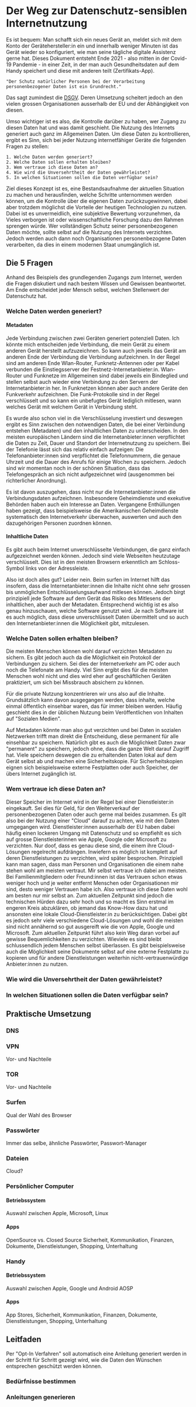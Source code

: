 # Der Weg zur Datenschutz-sensiblen Internetnutzung
Es ist bequem: Man schafft sich ein neues Gerät an, meldet sich mit dem Konto der Gerätehersteller:in ein und innerhalb weniger Minuten ist das Gerät wieder so konfiguriert, wie man seine tägliche digitale Assistenz gerne hat. Dieses Dokument entsteht Ende 2021 - also mitten in der Covid-19 Pandemie - in einer Zeit, in der man auch Gesundheitsdaten auf dem Handy speichert und diese mit anderen teilt (Zertifikats-App). 

	"Der Schutz natürlicher Personen bei der Verarbeitung personenbezogener Daten ist ein Grundrecht."
Das sagt zumindest die [DSGV](https://eur-lex.europa.eu/legal-content/DE/TXT/?uri=CELEX%3A32016R0679). Deren Umsetzung scheitert jedoch an den vielen grossen Organisationen ausserhalb der EU und der Abhängigkeit von diesen.

Umso wichtiger ist es also, die Kontrolle darüber zu haben, wer Zugang zu diesen Daten hat und was damit geschieht. Die Nutzung des Internets generiert auch ganz im Allgemeinen Daten. Um diese Daten zu kontrollieren, ergibt es Sinn, sich bei jeder Nutzung internetfähiger Geräte die folgenden Fragen zu stellen:

	1. Welche Daten werden generiert?
	2. Welche Daten sollen erhalten bleiben?
	3. Wem vertraue ich diese Daten an?
	4. Wie wird die Unversehrtheit der Daten gewährleistet?
	5. In welchen Situationen sollen die Daten verfügbar sein?

Ziel dieses Konzept ist es, eine Bestandsaufnahme der aktuellen Situation zu machen und herausfinden, welche Schritte unternommen werden können, um die Kontrolle über die eigenen Daten zurückzugewinnen, dabei aber trotzdem möglichst die Vorteile der heutigen Technologien zu nutzen. Dabei ist es unvermeidlich, eine subjektive Bewertung vorzunehmen, da Vieles verborgen ist oder wissenschaftliche Forschung dazu den Rahmen sprengen würde. Wer vollständigen Schutz seiner personenbezogenen Daten möchte, sollte selbst auf die Nutzung des Internets verzichten. Jedoch werden auch dann noch Organisationen personenbezogene Daten verarbeiten, da dies in einem modernen Staat unumgänglich ist.

## Die 5 Fragen
Anhand des Beispiels des grundlegenden Zugangs zum Internet, werden die Fragen diskutiert und nach bestem Wissen und Gewissen beantwortet. Am Ende entscheidet jeder Mensch selbst, welchen Stellenwert der Datenschutz hat.

### Welche Daten werden generiert?
#### Metadaten
Jede Verbindung zwischen zwei Geräten generiert potenziell Daten. Ich könnte mich entscheiden jede Verbindung, die mein Gerät zu einem anderen Gerät herstellt aufzuzeichnen. So kann auch jeweils das Gerät am anderen Ende der Verbindung die Verbindung aufzeichnen. In der Regel sind am anderen Ende Wlan-Router, Funknetz-Antennen oder per Kabel verbunden die Einstiegsserver der Festnetz-Internetanbieter:in. Wlan-Router und Funknetze im Allgemeinen sind dabei jeweils ein Bindeglied und stellen selbst auch wieder eine Verbindung zu den Servern der Internetanbieter:in her. In Funknetzen können aber auch andere Geräte den Funkverkehr aufzeichnen. Die Funk-Protokolle sind in der Regel verschlüsselt und so kann ein unbefugtes Gerät lediglich mitlesen, wann welches Gerät mit welchem Gerät in Verbindung steht.

Es wurde also schon viel in die Verschlüsselung investiert und deswegen ergibt es Sinn zwischen den notwendigen Daten, die bei einer Verbindung entstehen (Metadaten) und den inhaltlichen Daten zu unterscheiden. In den meisten europäischen Ländern sind die Internetanbieter:innen verpflichtet die Daten zu Zeit, Dauer und Standort der Internetnutzung zu speichern. Bei der Telefonie lässt sich das relativ einfach aufzeigen: Die Telefonanbieter:innen sind verpflichtet die Telefonnummern, die genaue Uhrzeit und die Dauer des Anrufs für einige Wochen zu speichern. Jedoch sind wir momentan noch in der schönen Situation, dass das Telefongespräch an sich nicht aufgezeichnet wird (ausgenommen bei richterlicher Anordnung).

Es ist davon auszugehen, dass nicht nur die Internetanbieter:innen die Verbindungsdaten aufzeichnen. Insbesondere Geheimdienste und exekutive Behörden haben auch ein Interesse an Daten. Vergangene Enthüllungen haben gezeigt, dass beispielsweise die Amerikanischen Geheimdienste systematisch den Internetverkehr überwachen, auswerten und auch den dazugehörigen Personen zuordnen können.

#### Inhaltliche Daten
Es gibt auch beim Internet unverschlüsselte Verbindungen, die ganz einfach aufgezeichnet werden können. Jedoch sind viele Webseiten heutzutage verschlüsselt. Dies ist in den meisten Browsern erkenntlich am Schloss-Symbol links von der Adressleiste.

Also ist doch alles gut?
Leider nein. Beim surfen im Internet hilft das insofern, dass die Internetanbieter:innen die Inhalte nicht ohne sehr grossen bis unmöglichen Entschlüsselungsaufwand mitlesen können. Jedoch birgt prinzipiell jede Software auf dem Gerät das Risiko des Mitlesens der inhaltlichen, aber auch der Metadaten. Entsprechend wichtig ist es also genau hinzuschauen, welche Software genutzt wird. Je nach Software ist es auch möglich, dass diese unverschlüsselt Daten übermittelt und so auch den Internetanbieter:innen die Möglichkeit gibt, mitzulesen.

### Welche Daten sollen erhalten bleiben?
Die meisten Menschen können wohl darauf verzichten Metadaten zu sichern. Es gibt jedoch auch da die Möglichkeit ein Protokoll der Verbindungen zu sichern. Sei dies der Internetverkehr am PC oder auch noch die Telefonate am Handy. Viel Sinn ergibt dies für die meisten Menschen wohl nicht und dies wird eher auf geschäftlichen Geräten praktiziert, um sich bei Missbrauch absichern zu können.

Für die private Nutzung konzentrieren wir uns also auf die Inhalte. Grundsätzlich kann davon ausgegangen werden, dass inhalte, welche einmal öffentlich einsehbar waren, das für immer bleiben werden. Häufig geschieht dies in der üblichen Nutzung beim Veröffentlichen von Inhalten auf "Sozialen Medien". 

Auf Metadaten könnte man also gut verzichten und bei Daten in sozialen Netzwerken trifft man direkt die Entscheidung, diese permanent für alle einsehbar zu speichern.
Natürlich gibt es auch die Möglichkeit Daten zwar "permanent" zu speichern, jedoch ohne, dass die ganze Welt darauf Zugriff hat. Viele speichern deswegen die zu erhaltenden Daten lokal auf dem Gerät selbst ab und machen eine Sicherheitskopie. Für Sicherheitskopien eignen sich beispielsweise externe Festplatten oder auch Speicher, der übers Internet zugänglich ist.

### Wem vertraue ich diese Daten an?
Dieser Speicher im Internet wird in der Regel bei einer Dienstleister:in eingekauft. Sei dies für Geld, für den Weiterverkauf der personenbezogenen Daten oder auch gerne mal beides zusammen. Es gilt also bei der Nutzung einer "Cloud" darauf zu achten, wie mit den Daten umgegangen wird. Dienstleister:innen ausserhalb der EU haben dabei häufig einen lockeren Umgang mit Datenschutz und so empfiehlt es sich auf grosse Dienstleisterinnen wie Apple, Google oder Microsoft zu verzichten. Nur doof, dass es genau diese sind, die einem ihre Cloud-Lösungen regelrecht aufdrängen. Inwiefern es möglich ist komplett auf deren Dienstleistungen zu verzichten, wird später besprochen. 
Prinzipiell kann man sagen, dass man Personen und Organisationen die einem nahe stehen wohl am meisten vertraut. Mir selbst vertraue ich dabei am meisten. Bei Familienmitgliedern oder Freund:innen ist das Vertrauen schon etwas weniger hoch und je weiter entfernt Menschen oder Organisationen mir sind, desto weniger Vertrauen habe ich. Also vertraue ich diese Daten wohl am besten nur mir selbst an. Zum aktuellen Zeitpunkt sind jedoch die technischen Hürden dazu sehr hoch und so macht es Sinn erstmal im engeren Kreis abzuklären, ob jemand das Know-How dazu hat und ansonsten eine lokale Cloud-Dienstleister:in zu berücksichtigen.
Dabei gibt es jedoch sehr viele verschiedene Cloud-Lösungen und wohl die meisten sind nicht annähernd so gut ausgereift wie die von Apple, Google und Microsoft. Zum aktuellen Zeitpunkt führt also kein Weg daran vorbei auf gewisse Bequemlichkeiten zu verzichten. Wieviele es sind bleibt schlussendlich jedem Menschen selbst überlassen. Es gibt beispielsweise auch die Möglichkeit seine Dokumente selbst auf eine externe Festplatte zu kopieren und für andere Dienstleistungen weiterhin nicht-vertrauenwürdige Anbieter:innen zu nutzen.

### Wie wird die Unversehrtheit der Daten gewährleistet?

### In welchen Situationen sollen die Daten verfügbar sein?

## Praktische Umsetzung

### DNS


### VPN
Vor- und Nachteile

### TOR
Vor- und Nachteile

### Surfen
Qual der Wahl des Browser

### Passwörter
Immer das selbe, ähnliche Passwörter, Passwort-Manager

### Dateien
Cloud?

### Persönlicher Computer
#### Betriebssystem
Auswahl zwischen Apple, Microsoft, Linux

#### Apps
OpenSource vs. Closed Source
Sicherheit, Kommunikation, Finanzen, Dokumente, Dienstleistungen, Shopping, Unterhaltung

### Handy
#### Betriebssystem
Auswahl zwischen Apple, Google und Android AOSP
#### Apps
App Stores, Sicherheit, Kommunikation, Finanzen, Dokumente, Dienstleistungen, Shopping, Unterhaltung

## Leitfaden
Per "Opt-In Verfahren" soll automatisch eine Anleitung generiert werden in der Schritt für Schritt gezeigt wird, wie die Daten den Wünschen entsprechen geschützt werden können.
### Bedürfnisse bestimmen
### Anleitungen generieren
